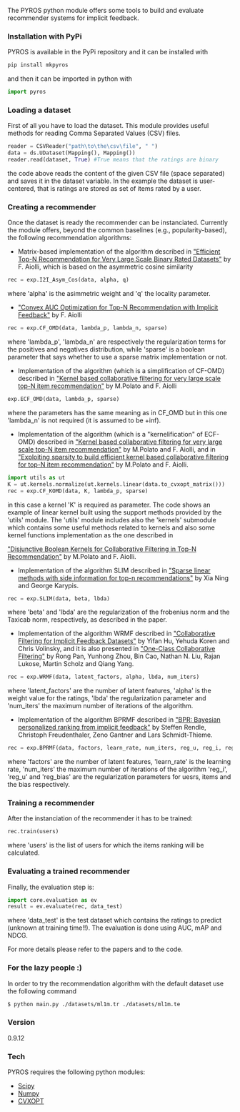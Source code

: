 The PYROS python module offers some tools to build and evaluate recommender 
systems for implicit feedback.

### Installation with PyPi

PYROS is available in the PyPi repository and it can be installed with
```sh
pip install mkpyros
```

and then it can be imported in python with

```python
import pyros
```

### Loading a dataset

First of all you have to load the dataset. This module provides useful methods
for reading Comma Separated Values (CSV) files.

```python
reader = CSVReader("path\to\the\csv\file", " ")
data = ds.UDataset(Mapping(), Mapping())
reader.read(dataset, True) #True means that the ratings are binary
```

the code above reads the content of the given CSV file (space separated) and
saves it in the dataset variable. In the example the dataset is user-centered,
that is ratings are stored as set of items rated by a user.

### Creating a recommender

Once the dataset is ready the recommender can be instanciated.
Currently the module offers, beyond the common baselines (e.g., popularity-based),
the following recommendation algorithms:

* Matrix-based implementation of the algorithm described in 
["Efficient Top-N Recommendation for Very Large Scale Binary Rated Datasets"]
by F. Aiolli, which is based on the asymmetric cosine similarity

```python
rec = exp.I2I_Asym_Cos(data, alpha, q)
```

where 'alpha' is the asimmetric weight and 'q' the locality parameter.

* ["Convex AUC Optimization for Top-N Recommendation with Implicit Feedback"]
by F. Aiolli

```python
rec = exp.CF_OMD(data, lambda_p, lambda_n, sparse)
```

where 'lambda_p', 'lambda_n' are respectively the regularization terms for the
positives and negatives distribution, while 'sparse' is a boolean parameter that
says whether to use a sparse matrix implementation or not.

* Implementation of the algorithm (which is a simplification of CF-OMD) described in
["Kernel based collaborative filtering for very large scale top-N item recommendation"]
by M.Polato and F. Aiolli

```python
exp.ECF_OMD(data, lambda_p, sparse)
```

where the parameters has the same meaning as in CF_OMD but in this one 'lambda_n'
is not required (it is assumed to be +inf).

* Implementation of the algorithm (which is a "kernelification" of ECF-OMD) described in
["Kernel based collaborative filtering for very large scale top-N item recommendation"]
by M.Polato and F. Aiolli,
and in
["Exploiting sparsity to build efficient kernel based collaborative filtering for top-N item recommendation"]
by M.Polato and F. Aiolli.

```python
import utils as ut
K = ut.kernels.normalize(ut.kernels.linear(data.to_cvxopt_matrix()))
rec = exp.CF_KOMD(data, K, lambda_p, sparse)
```

in this case a kernel 'K' is required as parameter. The code shows an example of linear kernel
built using the support methods provided by the 'utils' module.
The 'utils' module includes also the 'kernels' submodule which contains some useful methods
related to kernels and also some kernel functions implementation as the one described in

["Disjunctive Boolean Kernels for Collaborative Filtering in Top-N Recommendation"]
by M.Polato and F. Aiolli.

* Implementation of the algorithm SLIM described in
["Sparse linear methods with side information for top-n recommendations"]
by Xia Ning and George Karypis.

```python
rec = exp.SLIM(data, beta, lbda)
```

where 'beta' and 'lbda' are the regularization of the frobenius norm and the 
Taxicab norm, respectively, as described in the paper.

* Implementation of the algorithm WRMF described in
["Collaborative Filtering for Implicit Feedback Datasets"]
by Yifan Hu, Yehuda Koren and Chris Volinsky, 
and it is also presented in ["One-Class Collaborative Filtering"]
by Rong Pan, Yunhong Zhou, Bin Cao, Nathan N. Liu, Rajan Lukose, Martin Scholz and Qiang Yang.

```python
rec = exp.WRMF(data, latent_factors, alpha, lbda, num_iters)
```

where 'latent_factors' are the number of latent features, 'alpha' is the weight value for the ratings, 
'lbda' the regularization parameter and 'num_iters' the maximum number of iterations of the algorithm.

* Implementation of the algorithm BPRMF described in
["BPR: Bayesian personalized ranking from implicit feedback"]
by Steffen Rendle, Christoph Freudenthaler, Zeno Gantner and Lars Schmidt-Thieme.

```python
rec = exp.BPRMF(data, factors, learn_rate, num_iters, reg_u, reg_i, reg_bias)
```

where 'factors' are the number of latent features, 'learn_rate' is the learning rate, 
'num_iters' the maximum number of iterations of the algorithm 'reg_i', 'reg_u' and 'reg_bias'
are the regularization parameters for uesrs, items and the bias respectively.


### Training a recommender
After the instanciation of the recommender it has to be trained:

```python
rec.train(users)
```

where 'users' is the list of users for which the items ranking will
be calculated.

### Evaluating a trained recommender
Finally, the evaluation step is:

```python
import core.evaluation as ev
result = ev.evaluate(rec, data_test)
```

where 'data_test' is the test dataset which contains the ratings
to predict (unknown at training time!!).
The evaluation is done using AUC, mAP and NDCG.

For more details please refer to the papers and to the code.


### For the lazy people :)

In order to try the recommendation algorithm with the default
dataset use the following command

```sh
$ python main.py ./datasets/ml1m.tr ./datasets/ml1m.te
```

### Version
0.9.12

### Tech

PYROS requires the following python modules:

* [Scipy]
* [Numpy]
* [CVXOPT]

[//]: # (These are reference links used in the body of this note and get stripped out when the markdown processor does its job. There is no need to format nicely because it shouldn't be seen. Thanks SO - http://stackoverflow.com/questions/4823468/store-comments-in-markdown-syntax)

   [Scipy]: <https://www.scipy.org/>
   [Numpy]: <http://www.numpy.org/>
   [CVXOPT]: <http://cvxopt.org/>
   ["Convex AUC Optimization for Top-N Recommendation with Implicit Feedback"]: <http://www.math.unipd.it/~aiolli/PAPERS/recsy202s-aiolli.pdf>
   ["Kernel based collaborative filtering for very large scale top-N item recommendation"]: <https://www.researchgate.net/publication/295080817_Kernel_based_collaborative_filtering_for_very_large_scale_top-N_item_recommendation>
   ["Exploiting sparsity to build efficient kernel based collaborative filtering for top-N item recommendation"]: <https://www.researchgate.net/publication/311736733_Exploiting_sparsity_to_build_efficient_kernel_based_collaborative_filtering_for_top-N_item_recommendation>
   ["Efficient Top-N Recommendation for Very Large Scale Binary Rated Datasets"]: <http://www.math.unipd.it/~aiolli/PAPERS/MSD_final.pdf>
   ["Disjunctive Boolean Kernels for Collaborative Filtering in Top-N Recommendation"]: <https://www.researchgate.net/publication/311805478_Disjunctive_Boolean_Kernels_for_Collaborative_Filtering_in_Top-N_Recommendation>
   ["Classification of categorical data in the feature space of monotone DNFs"]: <https://link.springer.com/chapter/10.1007/978-3-319-68612-7_32>
   ["BPR: Bayesian personalized ranking from implicit feedback"]: <https://dl.acm.org/citation.cfm?id=1795167>
   ["Sparse linear methods with side information for top-n recommendations"]: <https://dl.acm.org/citation.cfm?id=2365983>
   ["Collaborative Filtering for Implicit Feedback Datasets"]: <http://ieeexplore.ieee.org/document/4781121/>
   ["One-Class Collaborative Filtering"]: <https://dl.acm.org/citation.cfm?id=1511402>
